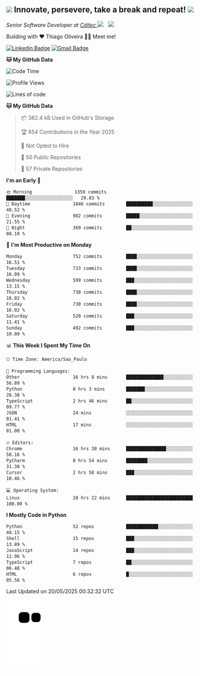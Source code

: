 <h2><img src="https://emojis.slackmojis.com/emojis/images/1531849430/4246/blob-sunglasses.gif?1531849430" width="30"/> Innovate, persevere, take a break and repeat! <img src="https://media.giphy.com/media/12oufCB0MyZ1Go/giphy.gif" width="50"></h2>
<img align='right' src="https://media.giphy.com/media/M9gbBd9nbDrOTu1Mqx/giphy.gif" width="230">
<p><em>Senior Software Developer at <a href="https://www.cditec.com.br/">Cditec
</a><img src="https://media.giphy.com/media/WUlplcMpOCEmTGBtBW/giphy.gif" width="30"> 
</em></p>



Building with ❤️ Thiago Oliveira 👋🏽 Meet me!

[![Linkedin Badge](https://img.shields.io/badge/-Thiago-blue?style=flat-square&logo=Linkedin&logoColor=white&link=https://www.linkedin.com/in/tgmarinho/)](https://www.linkedin.com/in/thiagoceconelo/) 
[![Gmail Badge](https://img.shields.io/badge/-thiceconelo@gmail.com-c14438?style=flat-square&logo=Gmail&logoColor=white&link=mailto:thiceconelo@gmail.com)](mailto:thiceconelo@gmail.com)

</em></p>

<!-- <span style="height ">
![Anurag's GitHub stats](https://github-readme-stats.vercel.app/api?username=arthurspk&show_icons=true&theme=tokyonight)
</span> -->

**🐱 My GitHub Data** 
<!--START_SECTION:waka-->
![Code Time](http://img.shields.io/badge/Code%20Time-3%2C139%20hrs%2058%20mins-blue)

![Profile Views](http://img.shields.io/badge/Profile%20Views-0-blue)

![Lines of code](https://img.shields.io/badge/From%20Hello%20World%20I%27ve%20Written-8.6%20million%20lines%20of%20code-blue)

**🐱 My GitHub Data** 

> 📦 382.4 kB Used in GitHub's Storage 
 > 
> 🏆 654 Contributions in the Year 2025
 > 
> 🚫 Not Opted to Hire
 > 
> 📜 50 Public Repositories 
 > 
> 🔑 57 Private Repositories 
 > 
**I'm an Early 🐤** 

```text
🌞 Morning                1359 commits        ███████░░░░░░░░░░░░░░░░░░   29.83 % 
🌆 Daytime                1846 commits        ██████████░░░░░░░░░░░░░░░   40.52 % 
🌃 Evening                982 commits         █████░░░░░░░░░░░░░░░░░░░░   21.55 % 
🌙 Night                  369 commits         ██░░░░░░░░░░░░░░░░░░░░░░░   08.10 % 
```
📅 **I'm Most Productive on Monday** 

```text
Monday                   752 commits         ████░░░░░░░░░░░░░░░░░░░░░   16.51 % 
Tuesday                  733 commits         ████░░░░░░░░░░░░░░░░░░░░░   16.09 % 
Wednesday                599 commits         ███░░░░░░░░░░░░░░░░░░░░░░   13.15 % 
Thursday                 730 commits         ████░░░░░░░░░░░░░░░░░░░░░   16.02 % 
Friday                   730 commits         ████░░░░░░░░░░░░░░░░░░░░░   16.02 % 
Saturday                 520 commits         ███░░░░░░░░░░░░░░░░░░░░░░   11.41 % 
Sunday                   492 commits         ███░░░░░░░░░░░░░░░░░░░░░░   10.80 % 
```


📊 **This Week I Spent My Time On** 

```text
🕑︎ Time Zone: America/Sao_Paulo

💬 Programming Languages: 
Other                    16 hrs 8 mins       ██████████████░░░░░░░░░░░   56.89 % 
Python                   8 hrs 3 mins        ███████░░░░░░░░░░░░░░░░░░   28.38 % 
TypeScript               2 hrs 46 mins       ██░░░░░░░░░░░░░░░░░░░░░░░   09.77 % 
JSON                     24 mins             ░░░░░░░░░░░░░░░░░░░░░░░░░   01.41 % 
HTML                     17 mins             ░░░░░░░░░░░░░░░░░░░░░░░░░   01.00 % 

🔥 Editors: 
Chrome                   16 hrs 30 mins      ███████████████░░░░░░░░░░   58.16 % 
PyCharm                  8 hrs 54 mins       ████████░░░░░░░░░░░░░░░░░   31.38 % 
Cursor                   2 hrs 58 mins       ███░░░░░░░░░░░░░░░░░░░░░░   10.46 % 

💻 Operating System: 
Linux                    28 hrs 22 mins      █████████████████████████   100.00 % 
```

**I Mostly Code in Python** 

```text
Python                   52 repos            ████████████░░░░░░░░░░░░░   48.15 % 
Shell                    15 repos            ███░░░░░░░░░░░░░░░░░░░░░░   13.89 % 
JavaScript               14 repos            ███░░░░░░░░░░░░░░░░░░░░░░   12.96 % 
TypeScript               7 repos             ██░░░░░░░░░░░░░░░░░░░░░░░   06.48 % 
HTML                     6 repos             █░░░░░░░░░░░░░░░░░░░░░░░░   05.56 % 
```




 Last Updated on 20/05/2025 00:32:32 UTC
<!--END_SECTION:waka-->

![Snake animation](https://github.com/rafaballerini/rafaballerini/blob/output/github-contribution-grid-snake.svg)


<!---
ceconelo/ceconelo is a ✨ special ✨ repository because its `README.md` (this file) appears on your GitHub profile.
You can click the Preview link to take a look at your changes.
--->
